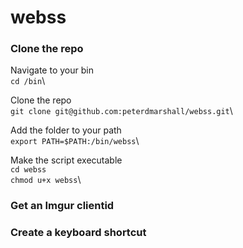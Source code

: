 # webss

### Clone the repo
Navigate to your bin\
```cd /bin```\

Clone the repo\
```git clone git@github.com:peterdmarshall/webss.git```\

Add the folder to your path\
```export PATH=$PATH:/bin/webss```\

Make the script executable\
```cd webss```\
```chmod u+x webss```\

### Get an Imgur clientid

### Create a keyboard shortcut
